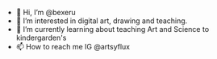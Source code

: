- 👋 Hi, I’m @bexeru
- 👀 I’m interested in digital art, drawing and teaching. 
- 🌱 I’m currently learning about teaching Art and Science to kindergarden's
- 📫 How to reach me IG @artsyflux

<!---
bexeru/bexeru is a ✨ special ✨ repository because its `README.md` (this file) appears on your GitHub profile.
You can click the Preview link to take a look at your changes.
--->
